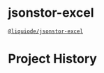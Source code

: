 # jsonstor-excel
[`@liquiode/jsonstor-excel`](https://github.com/liquicode/jsonstor-excel)


# Project History



